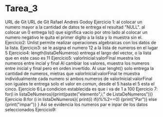 # Tarea_3
URL de Git
URL de Git
Rafael Andres Godoy
Ejercicio 1: al colocar un numero mayor a la cantidad de datos te entrega el resultad "NULL".
al colocar un 0 entrega ls() que significa vacio
por otro lado al colocar un numero negativo le quita el primer digito a la lista y lo muestra sin el.
Ejercicio2: Unlist permite realizar operaciones algebraicas con los datos de la lista.
Ejercicio3: se le asigna el numero 12 a la lista de numeros en el lugar 5
Ejercicio4: length(listaDeNumeros) entrega el largo del vector, o la lista que en este caso es 11
Ejercicio5: valorInicial:valorFinal muestra los numeros entre incial y final
Al cambiar los valores, muestra los numeros entre inicial y final pero en orden invertido.
Al usar lenght() solo entrega la cantidad de numeros, mietras que valorInicial:valorFinal te muestra individualmente cada numero
si ambos numeros de valorInicial:valorFinal son iguales te entrega solo el valor en comun, desde el 5 hasta el 5 esta el cinco.
Ejercicio 6:La condicion establecida es que i va de 1 a 100
Ejercicio 7: for(i in listaDeNumeros){print(paste("elemento",i," de ListaDeNumeros"))}
Ejercicio 8:for (i in listaDeNumeros){
  print(i)
if(i%%2==0) {print("Par")} else {print("impar")}
}
Asi se evidencia los numeros par e inpar de los datos seleccionados
Ejercicio9: 
